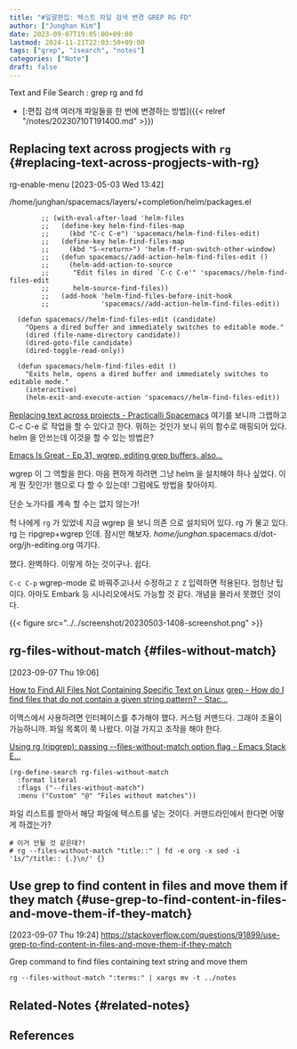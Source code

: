 ```yaml
---
title: "#일괄편집: 텍스트 파일 검색 변경 GREP RG FD"
author: ["Junghan Kim"]
date: 2023-09-07T19:05:00+09:00
lastmod: 2024-11-21T22:03:50+09:00
tags: ["grep", "isearch", "notes"]
categories: ["Note"]
draft: false
---
```


Text and File Search : grep rg and fd

-   [:편집 검색 여러개 파일들을 한 번에 변경하는 방법]({{< relref "/notes/20230710T191400.md" >}})


## Replacing text across progjects with `rg` {#replacing-text-across-progjects-with-rg}

rg-enable-menu <span class="timestamp-wrapper"><span class="timestamp">[2023-05-03 Wed 13:42]</span></span>

/home/junghan/spacemacs/layers/+completion/helm/packages.el

```elisp
        ;; (with-eval-after-load 'helm-files
        ;;   (define-key helm-find-files-map
        ;;     (kbd "C-c C-e") 'spacemacs/helm-find-files-edit)
        ;;   (define-key helm-find-files-map
        ;;     (kbd "S-<return>") 'helm-ff-run-switch-other-window)
        ;;   (defun spacemacs//add-action-helm-find-files-edit ()
        ;;     (helm-add-action-to-source
        ;;      "Edit files in dired `C-c C-e'" 'spacemacs//helm-find-files-edit
        ;;      helm-source-find-files))
        ;;   (add-hook 'helm-find-files-before-init-hook
        ;;             'spacemacs//add-action-helm-find-files-edit))

  (defun spacemacs//helm-find-files-edit (candidate)
    "Opens a dired buffer and immediately switches to editable mode."
    (dired (file-name-directory candidate))
    (dired-goto-file candidate)
    (dired-toggle-read-only))

  (defun spacemacs/helm-find-files-edit ()
    "Exits helm, opens a dired buffer and immediately switches to editable mode."
    (interactive)
    (helm-exit-and-execute-action 'spacemacs//helm-find-files-edit))
```

[Replacing text across projects - Practicalli Spacemacs](https://practical.li/spacemacs/spacemacs-basics/evil-tools/replacing-text-across-projects/) 여기를 보니까 그랩하고 C-c C-e 로 작업을 할 수 있다고 한다. 뭐하는 것인가 보니 위의 함수로 매핑되어 있다. helm 을 안쓰는데 이것을 할 수 있는 방법은?

[Emacs Is Great - Ep 31, wgrep, editing grep buffers, also...](https://youtu.be/wBqkOnGnSkg)

wgrep 이 그 역할을 한다. 마음 편하게 하려면 그냥 helm 을 설치해야 하나 싶었다. 이게 뭔 짓인가! 햄으로 다 할 수 있는데! 그럼에도 방법을 찾아야지.

단순 노가다를 계속 할 수는 없지 않는가!

헉 나에게 `rg` 가 있었네 지금 wgrep 을 보니 의존 으로 설치되어 있다. rg 가 물고 있다. rg 는 ripgrep+wgrep 인데. 잠시만 해보자. _home/junghan_.spacemacs.d/dot-org/jh-editing.org 여기다.

했다. 완벽하다. 이렇게 하는 것이구나. 쉽다.

`C-c C-p` wgrep-mode 로 바꿔주고나서 수정하고 `Z Z` 입력하면 적용된다. 엄청난 팁이다. 아마도 Embark 등 시나리오에서도 가능할 것 같다. 개념을 몰라서 못했던 것이다.

{{< figure src="../../screenshot/20230503-1408-screenshot.png" >}}


## rg-files-without-match {#files-without-match}

<span class="timestamp-wrapper"><span class="timestamp">[2023-09-07 Thu 19:06]</span></span>

[How to Find All Files Not Containing Specific Text on Linux](https://linuxhandbook.com/list-non-matching-files/) [grep - How do I find files that do not contain a given string pattern? - Stac...](https://stackoverflow.com/questions/1748129/how-do-i-find-files-that-do-not-contain-a-given-string-pattern)

이맥스에서 사용하려면 인터페이스를 추가해야 했다. 커스텀 커맨드다. 그래야 조율이 가능하니까. 파일 목록이 쭉 나왔다. 이걸 가지고 조작을 해야 한다.

[Using rg (ripgrep): passing --files-without-match option flag - Emacs Stack E...](https://emacs.stackexchange.com/questions/74040/using-rg-ripgrep-passing-files-without-match-option-flag)

```elisp
(rg-define-search rg-files-without-match
  :format literal
  :flags ("--files-without-match")
  :menu ("Custom" "@" "Files without matches"))
```

파일 리스트를 받아서 해당 파일에 텍스트를 넣는 것이다. 커맨드라인에서 한다면 어떻게 하겠는가?

```text
# 이거 안될 것 같은데?!
# rg --files-without-match "title::" | fd -e org -x sed -i '1s/^/title:: {.}\n/' {}
```


## Use grep to find content in files and move them if they match {#use-grep-to-find-content-in-files-and-move-them-if-they-match}

<span class="timestamp-wrapper"><span class="timestamp">[2023-09-07 Thu 19:24]</span></span> <https://stackoverflow.com/questions/91899/use-grep-to-find-content-in-files-and-move-them-if-they-match>

Grep command to find files containing text string and move them

```text
rg --files-without-match ":terms:" | xargs mv -t ../notes
```


## Related-Notes {#related-notes}

## References

<style>.csl-entry{text-indent: -1.5em; margin-left: 1.5em;}</style><div class="csl-bib-body">
</div>
